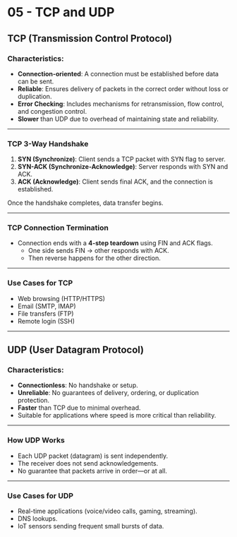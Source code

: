 # 05 - TCP and UDP

## TCP (Transmission Control Protocol)

### Characteristics:

- **Connection-oriented**: A connection must be established before data can be sent.
- **Reliable**: Ensures delivery of packets in the correct order without loss or duplication.
- **Error Checking**: Includes mechanisms for retransmission, flow control, and congestion control.
- **Slower** than UDP due to overhead of maintaining state and reliability.

---

### TCP 3-Way Handshake

1. **SYN (Synchronize)**: Client sends a TCP packet with SYN flag to server.
2. **SYN-ACK (Synchronize-Acknowledge)**: Server responds with SYN and ACK.
3. **ACK (Acknowledge)**: Client sends final ACK, and the connection is established.

Once the handshake completes, data transfer begins.

---

### TCP Connection Termination

- Connection ends with a **4-step teardown** using FIN and ACK flags.
  - One side sends FIN → other responds with ACK.
  - Then reverse happens for the other direction.

---

### Use Cases for TCP

- Web browsing (HTTP/HTTPS)
- Email (SMTP, IMAP)
- File transfers (FTP)
- Remote login (SSH)

---

## UDP (User Datagram Protocol)

### Characteristics:

- **Connectionless**: No handshake or setup.
- **Unreliable**: No guarantees of delivery, ordering, or duplication protection.
- **Faster** than TCP due to minimal overhead.
- Suitable for applications where speed is more critical than reliability.

---

### How UDP Works

- Each UDP packet (datagram) is sent independently.
- The receiver does not send acknowledgements.
- No guarantee that packets arrive in order—or at all.

---

### Use Cases for UDP

- Real-time applications (voice/video calls, gaming, streaming).
- DNS lookups.
- IoT sensors sending frequent small bursts of data.
